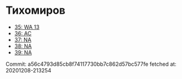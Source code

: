# Тихомиров
- [35: WA 13](35.md)
- [36: AC](36.md)
- [37: NA](37.md)
- [38: NA](38.md)
- [39: NA](39.md)

Commit: a56c4793d85cb8f74117730bb7c862d57bc577fe
 fetched at: 20201208-213254
